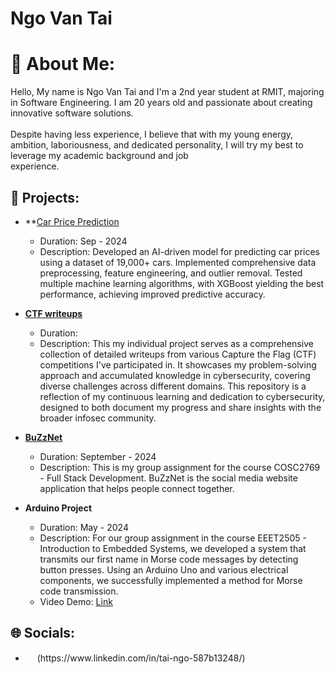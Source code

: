# Ngo Van Tai

# 💫 About Me:

Hello, My name is Ngo Van Tai and I'm a 2nd year student at RMIT, majoring in Software Engineering. I am 20 years old and passionate about creating innovative software solutions. <br><br>Despite having less experience, I believe that with my young energy, ambition, laboriousness, and dedicated personality, I will try my best to leverage my academic background and job<br>experience.

## 🎯 Projects:

- **[Car Price Prediction](https://github.com/TaiVanNgo/Car-Price-Prediction)
  - Duration: Sep - 2024
  - Description: Developed an AI-driven model for predicting car prices using a dataset of 19,000+ cars. Implemented comprehensive data preprocessing, feature engineering, and outlier removal. Tested multiple machine learning algorithms, with XGBoost yielding the best performance, achieving improved predictive accuracy.

- **[CTF writeups](https://github.com/TaiVanNgo/CTF-Write-up)**

  - Duration:
  - Description: This my individual project serves as a comprehensive collection of detailed writeups from various Capture the Flag (CTF) competitions I've participated in. It showcases my problem-solving approach and accumulated knowledge in cybersecurity, covering diverse challenges across different domains. This repository is a reflection of my continuous learning and dedication to cybersecurity, designed to both document my progress and share insights with the broader infosec community.

- **[BuZzNet](https://github.com/lluciiiia/COSC2769_Full_Stack_Development_Group_Assignment)**

  - Duration: September - 2024
  - Description: This is my group assignment for the course COSC2769 - Full Stack Development. BuZzNet is the social media website application that helps people connect together.

- **Arduino Project**
  - Duration: May - 2024
  - Description: For our group assignment in the course EEET2505 - Introduction to Embedded Systems, we developed a system that transmits our first name in Morse code messages by detecting button presses. Using an Arduino Uno and various electrical components, we successfully implemented a method for Morse code transmission.
  - Video Demo: [Link](https://www.youtube.com/watch?v=jVnXqrdLF7U)

<!-- - **[Bank Time Application](https://github.com/Kyle8Bits/SED_BankTimeApplication)**
  - Duration:  -->

## 🌐 Socials:

- <p><a href="https://www.linkedin.com/in/tai-ngo-587b13248/" target="_blank"><img src="https://skillicons.dev/icons?i=linkedin" width="15px" /></a> (https://www.linkedin.com/in/tai-ngo-587b13248/)</p>
